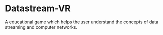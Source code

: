 # Datastream-VR
A educational game which helps the user understand the concepts of data streaming and computer networks.
